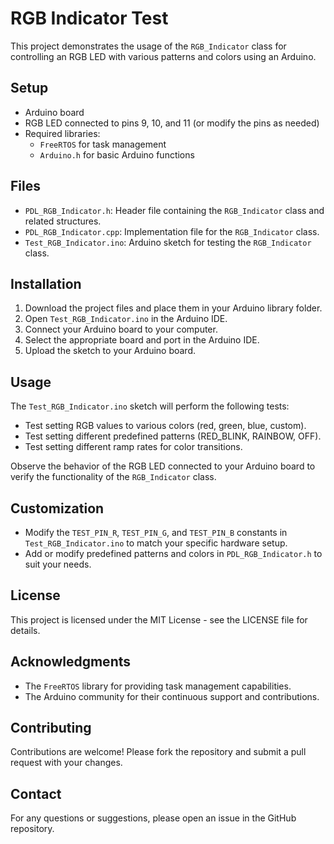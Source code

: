  # RGB Indicator Test

 This project demonstrates the usage of the `RGB_Indicator` class for controlling an RGB LED with various patterns and colors using an Arduino.

 ## Setup

 - Arduino board
 - RGB LED connected to pins 9, 10, and 11 (or modify the pins as needed)
 - Required libraries:
   - `FreeRTOS` for task management
   - `Arduino.h` for basic Arduino functions

 ## Files

 - `PDL_RGB_Indicator.h`: Header file containing the `RGB_Indicator` class and related structures.
 - `PDL_RGB_Indicator.cpp`: Implementation file for the `RGB_Indicator` class.
 - `Test_RGB_Indicator.ino`: Arduino sketch for testing the `RGB_Indicator` class.

 ## Installation

 1. Download the project files and place them in your Arduino library folder.
 2. Open `Test_RGB_Indicator.ino` in the Arduino IDE.
 3. Connect your Arduino board to your computer.
 4. Select the appropriate board and port in the Arduino IDE.
 5. Upload the sketch to your Arduino board.

 ## Usage

 The `Test_RGB_Indicator.ino` sketch will perform the following tests:

 - Test setting RGB values to various colors (red, green, blue, custom).
 - Test setting different predefined patterns (RED_BLINK, RAINBOW, OFF).
 - Test setting different ramp rates for color transitions.

 Observe the behavior of the RGB LED connected to your Arduino board to verify the functionality of the `RGB_Indicator` class.

 ## Customization

 - Modify the `TEST_PIN_R`, `TEST_PIN_G`, and `TEST_PIN_B` constants in `Test_RGB_Indicator.ino` to match your specific hardware setup.
 - Add or modify predefined patterns and colors in `PDL_RGB_Indicator.h` to suit your needs.

 ## License

 This project is licensed under the MIT License - see the LICENSE file for details.

 ## Acknowledgments

 - The `FreeRTOS` library for providing task management capabilities.
 - The Arduino community for their continuous support and contributions.

 ## Contributing

 Contributions are welcome! Please fork the repository and submit a pull request with your changes.

 ## Contact

 For any questions or suggestions, please open an issue in the GitHub repository.

